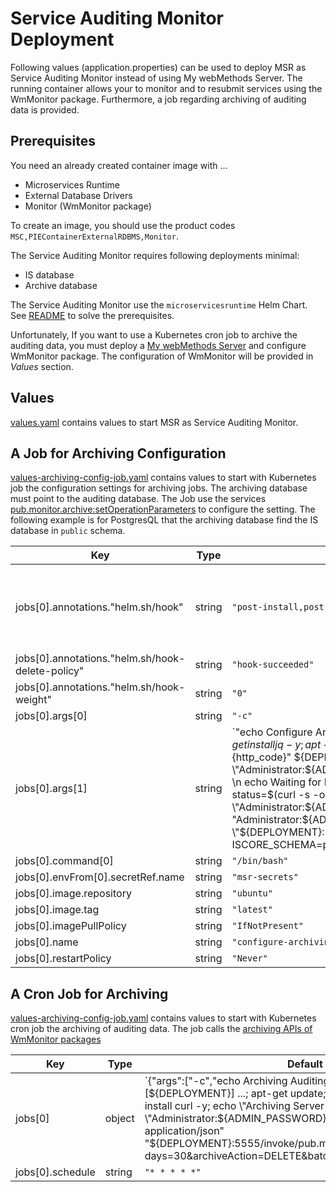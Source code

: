 # Service Auditing Monitor Deployment

Following values (application.properties) can be used to deploy MSR as Service Auditing Monitor instead of using My webMethods Server. The running container allows your to monitor and to resubmit services using the WmMonitor package. Furthermore, a job regarding archiving of auditing data is provided.

## Prerequisites

You need an already created container image with ...
* Microservices Runtime
* External Database Drivers
* Monitor (WmMonitor package)

To create an image, you should use the product codes `MSC,PIEContainerExternalRDBMS,Monitor`.

The Service Auditing Monitor requires following deployments minimal:
* IS database 
* Archive database

The Service Auditing Monitor use the `microservicesruntime` Helm Chart. See [README](../../helm/README.md) to solve the prerequisites.

Unfortunately, If you want to use a Kubernetes cron job to archive the auditing data, you must deploy a [My webMethods Server](../../../mywebmethodsserver/helm/README.md) and configure WmMonitor package. The configuration of WmMonitor will be provided in *Values* section.

## Values

[values.yaml](./values.yaml) contains values to start MSR as Service Auditing Monitor.

## A Job for Archiving Configuration

[values-archiving-config-job.yaml](./values-archiving-config-job.yaml) contains values to start with Kubernetes job the configuration settings for archiving jobs. The archiving database must point to the auditing database. The Job use the services [pub.monitor.archive:setOperationParameters](https://documentation.softwareag.com/webmethods/monitor/wmn10-15/webhelp/wmn-webhelp/index.html#page/wmn-webhelp%2Fto-archive_folder_10.html%23wwconnect_header) to configure the setting. The following example is for PostgresQL that the archiving database find the IS database in `public` schema.

| Key | Type | Default | Description |
|-----|------|---------|-------------|
| jobs[0].annotations."helm.sh/hook" | string | `"post-install,post-upgrade"` | Start the job per Helm hook on `post-install` or `post-upgrade` |
| jobs[0].annotations."helm.sh/hook-delete-policy" | string | `"hook-succeeded"` |  |
| jobs[0].annotations."helm.sh/hook-weight" | string | `"0"` |  |
| jobs[0].args[0] | string | `"-c"` |  |
| jobs[0].args[1] | string | `"echo Configure Archiving with [${DEPLOYMENT}] ...; apt-get update; apt-get install jq   -y; apt-get install curl -y; status=$(curl -s -o /dev/null -w \"%{http_code}\" ${DEPLOYMENT}:5555 -u \"Administrator:${ADMIN_PASSWORD}\"); while [[ \"${status}\" != \"200\" ]]; do \n  echo Waiting for IS [${DEPLOYMENT}] status [${status}] ...;\n  sleep 10;\n  status=$(curl -s -o /dev/null -w \"%{http_code}\" ${DEPLOYMENT}:5555 -u \"Administrator:${ADMIN_PASSWORD}\");\ndone; curl -s -u \"Administrator:${ADMIN_PASSWORD}\" -H \"Content-Type: application/json\" \"${DEPLOYMENT}:5555/invoke/pub.monitor.archive:setOperationParameters?ISCORE_SCHEMA=public&PROCESS_SCHEMA=public\" | jq '.';"` |  |
| jobs[0].command[0] | string | `"/bin/bash"` |  |
| jobs[0].envFrom[0].secretRef.name | string | `"msr-secrets"` |  |
| jobs[0].image.repository | string | `"ubuntu"` |  |
| jobs[0].image.tag | string | `"latest"` |  |
| jobs[0].imagePullPolicy | string | `"IfNotPresent"` |  |
| jobs[0].name | string | `"configure-archiving"` |  |
| jobs[0].restartPolicy | string | `"Never"` |  |

## A Cron Job for Archiving

[values-archiving-config-job.yaml](./values-archiving-config-job.yaml) contains values to start with Kubernetes cron job the archiving of auditing data. The job calls the [archiving APIs of WmMonitor packages](https://documentation.softwareag.com/webmethods/monitor/wmn10-15/webhelp/wmn-webhelp/index.html#page/wmn-webhelp%2Fto-archive_folder.html%23)

| Key | Type | Default | Description |
|-----|------|---------|-------------|
| jobs[0] | object | `{"args":["-c","echo Archiving Auditing data with [${DEPLOYMENT}] ...;       apt-get update; apt-get install jq   -y; apt-get install curl -y; echo \"Archiving Server data ...\" curl -s -u \"Administrator:${ADMIN_PASSWORD}\" -H \"Content-Type: application/json\" \"${DEPLOYMENT}:5555/invoke/pub.monitor.archive:serverArchive?days=30&archiveAction=DELETE&batchSize=100\" | jq '.'; echo \"Archiving Process data ...\" curl -s -u \"Administrator:${ADMIN_PASSWORD}\" -H \"Content-Type: application/json\" \"${DEPLOYMENT}:5555/invoke/pub.monitor.archive:processArchive?days=30&archiveAction=DELETE&batchSize=100&status=COMPLETED-FAILED\" | jq '.'; echo \"Archiving Services data ...\" curl -s -u \"Administrator:${ADMIN_PASSWORD}\" -H \"Content-Type: application/json\" \"${DEPLOYMENT}:5555/invoke/pub.monitor.archive:serviceArchive?days=30&archiveAction=DELETE&batchSize=100&status=COMPLETED-FAILED\" | jq '.';"],"command":["/bin/bash"],"envFrom":[{"secretRef":{"name":"msr-secrets"}}],"image":{"repository":"ubuntu","tag":"latest"},"imagePullPolicy":"IfNotPresent","name":"archive-auditing-data","restartPolicy":"Never","schedule":"* * * * *"}` | Implements a cron job to purge all auditing data which are older than 30 days. |
| jobs[0].schedule | string | `"* * * * *"` | Schedule job every |



